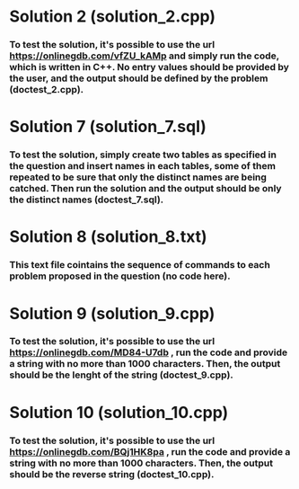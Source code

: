 
# Solution 2 (solution_2.cpp)

### To test the solution, it's possible to use the url https://onlinegdb.com/vfZU_kAMp and simply run the code, which is written in C++. No entry values should be provided by the user, and the output should be defined by the problem (doctest_2.cpp).

# Solution 7 (solution_7.sql)

### To test the solution, simply create two tables as specified in the question and insert names in each tables, some of them repeated to be sure that only the distinct names are being catched. Then run the solution and the output should be only the distinct names (doctest_7.sql).

# Solution 8 (solution_8.txt)

### This text file cointains the sequence of commands to each problem proposed in the question (no code here).

# Solution 9 (solution_9.cpp)

### To test the solution, it's possible to use the url https://onlinegdb.com/MD84-U7db , run the code and provide a string with no more than 1000 characters. Then, the output should be the lenght of the string (doctest_9.cpp).

# Solution 10 (solution_10.cpp)

### To test the solution, it's possible to use the url https://onlinegdb.com/BQj1HK8pa , run the code and provide a string with no more than 1000 characters. Then, the output should be the reverse string (doctest_10.cpp).



